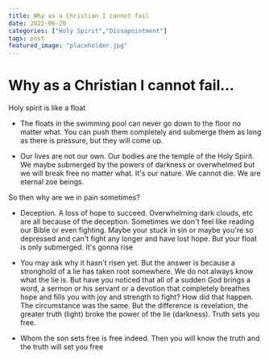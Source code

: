 ```yaml
---
title: Why as a Christian I cannot fail
date: 2022-06-20
categories: ["Holy Spirit","Dissapointment"]
tags: post
featured_image: "placeholder.jpg"
---
```


# Why as a Christian I cannot fail...

Holy spirit is like a float

- The floats in the swimming pool can never go down to the floor no matter what. You can push them completely and submerge them as long as there is pressure, but they will come up.

- Our lives are not our own. Our bodies are the temple of the Holy Spirit. We maybe submerged by the powers of darkness or overwhelmed but we will break free no matter what. It's our nature. We cannot die. We are eternal zoe beings.

So then why are we in pain sometimes?

- Deception. A loss of hope to succeed. Overwhelming dark clouds, etc are all because of the deception. Sometimes we don't feel like reading our Bible or even fighting. Maybe your stuck in sin or maybe you're so depressed and can't fight any longer and have lost hope. But your float is only submerged. It's gonna rise

- You may ask why it hasn't risen yet. But the answer is because a stronghold of a lie has taken root somewhere. We do not always know what the lie is. But have you noticed that all of a sudden God brings a word, a sermon or his servant or a devotion that completely breathes hope and fills you with joy and strength to fight? How did that happen. The circumstance was the same. But the difference is revelation, the greater truth (light) broke the power of the lie (darkness). Truth sets you free.

- Whom the son sets free is free indeed. Then you will know the truth and the truth will set you free
